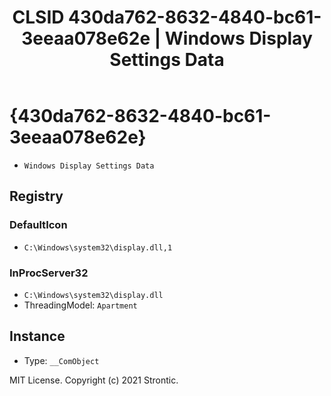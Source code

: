 ﻿---
title: "CLSID 430da762-8632-4840-bc61-3eeaa078e62e | Windows Display Settings Data"
excerpt: What is COM-Object CLSID 430da762-8632-4840-bc61-3eeaa078e62e?
---

# {430da762-8632-4840-bc61-3eeaa078e62e}

* `Windows Display Settings Data`

## Registry


### DefaultIcon

* `C:\Windows\system32\display.dll,1`

### InProcServer32

* `C:\Windows\system32\display.dll`
* ThreadingModel: `Apartment`

## Instance

* Type: `__ComObject`

MIT License. Copyright (c) 2021 Strontic.


